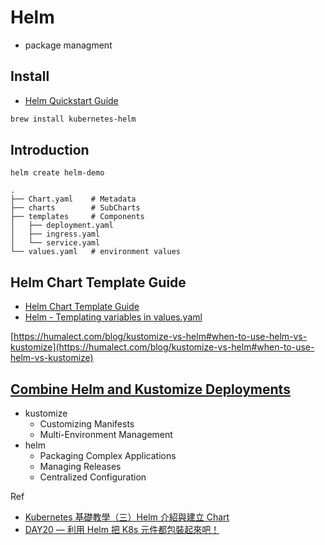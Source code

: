 # Helm

* package managment

## Install

* [Helm Quickstart Guide](https://helm.sh/docs/intro/quickstart/)

```sh
brew install kubernetes-helm
```

## Introduction

`helm create helm-demo`

```text
.
├── Chart.yaml    # Metadata
├── charts        # SubCharts
├── templates     # Components
│   ├── deployment.yaml
│   ├── ingress.yaml
│   └── service.yaml
└── values.yaml   # environment values
```

## Helm Chart Template Guide

* [Helm Chart Template Guide](https://helm.sh/docs/chart_template_guide/getting_started/)
* [Helm - Templating variables in values.yaml](https://stackoverflow.com/questions/55958507/helm-templating-variables-in-values-yaml)

[https://humalect.com/blog/kustomize-vs-helm#when-to-use-helm-vs-kustomize](https://humalect.com/blog/kustomize-vs-helm#when-to-use-helm-vs-kustomize)

## [Combine Helm and Kustomize Deployments](https://humalect.com/blog/kustomize-vs-helm#when-to-use-helm-vs-kustomize)

* kustomize
  * Customizing Manifests
  * Multi-Environment Management
* helm
  * Packaging Complex Applications
  * Managing Releases
  * Centralized Configuration

Ref

* [Kubernetes 基礎教學（三）Helm 介紹與建立 Chart](https://chengweihu.com/kubernetes-tutorial-3-helm/)
* [DAY20 — 利用 Helm 把 K8s 元件都包裝起來吧！](https://github.com/superj80820/2020-ithelp-contest/tree/master/DAY20)

